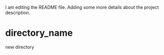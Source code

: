 
I am editing the README file. Adding some more details about the project description.
# directory_name
new directory
